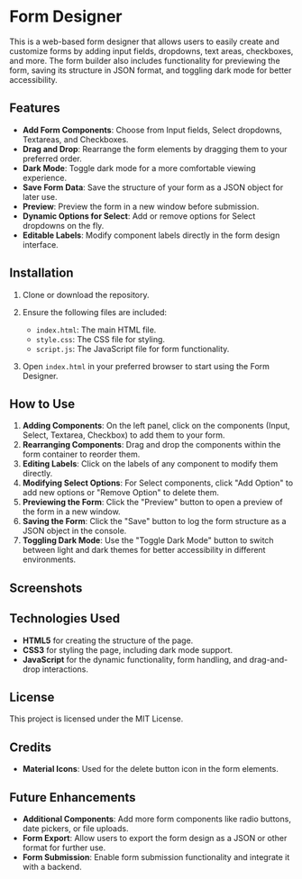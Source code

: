 # Form Designer

This is a web-based form designer that allows users to easily create and customize forms by adding input fields, dropdowns, text areas, checkboxes, and more. The form builder also includes functionality for previewing the form, saving its structure in JSON format, and toggling dark mode for better accessibility.

## Features

- **Add Form Components**: Choose from Input fields, Select dropdowns, Textareas, and Checkboxes.
- **Drag and Drop**: Rearrange the form elements by dragging them to your preferred order.
- **Dark Mode**: Toggle dark mode for a more comfortable viewing experience.
- **Save Form Data**: Save the structure of your form as a JSON object for later use.
- **Preview**: Preview the form in a new window before submission.
- **Dynamic Options for Select**: Add or remove options for Select dropdowns on the fly.
- **Editable Labels**: Modify component labels directly in the form design interface.

## Installation

1. Clone or download the repository.
2. Ensure the following files are included:
   - `index.html`: The main HTML file.
   - `style.css`: The CSS file for styling.
   - `script.js`: The JavaScript file for form functionality.

3. Open `index.html` in your preferred browser to start using the Form Designer.

## How to Use

1. **Adding Components**: On the left panel, click on the components (Input, Select, Textarea, Checkbox) to add them to your form.
2. **Rearranging Components**: Drag and drop the components within the form container to reorder them.
3. **Editing Labels**: Click on the labels of any component to modify them directly.
4. **Modifying Select Options**: For Select components, click "Add Option" to add new options or "Remove Option" to delete them.
5. **Previewing the Form**: Click the "Preview" button to open a preview of the form in a new window.
6. **Saving the Form**: Click the "Save" button to log the form structure as a JSON object in the console.
7. **Toggling Dark Mode**: Use the "Toggle Dark Mode" button to switch between light and dark themes for better accessibility in different environments.

## Screenshots


## Technologies Used

- **HTML5** for creating the structure of the page.
- **CSS3** for styling the page, including dark mode support.
- **JavaScript** for the dynamic functionality, form handling, and drag-and-drop interactions.

## License

This project is licensed under the MIT License.

## Credits

- **Material Icons**: Used for the delete button icon in the form elements.

## Future Enhancements

- **Additional Components**: Add more form components like radio buttons, date pickers, or file uploads.
- **Form Export**: Allow users to export the form design as a JSON or other format for further use.
- **Form Submission**: Enable form submission functionality and integrate it with a backend.
